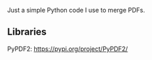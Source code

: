 Just a simple Python code I use to merge PDFs.

## Libraries

PyPDF2:  https://pypi.org/project/PyPDF2/
